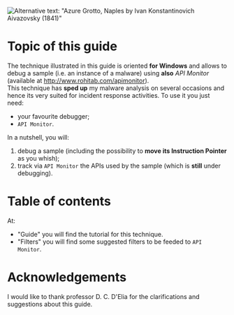 ![Alternative text: "Azure Grotto, Naples by Ivan Konstantinovich Aivazovsky (1841)"](https://upload.wikimedia.org/wikipedia/commons/thumb/c/c7/%D0%9B%D0%B0%D0%B7%D0%BE%D1%80%D0%B5%D0%B2%D1%8B%D0%B9_%D0%B3%D1%80%D0%BE%D1%82._%D0%9D%D0%B5%D0%B0%D0%BF%D0%BE%D0%BB%D1%8C.jpg/640px-%D0%9B%D0%B0%D0%B7%D0%BE%D1%80%D0%B5%D0%B2%D1%8B%D0%B9_%D0%B3%D1%80%D0%BE%D1%82._%D0%9D%D0%B5%D0%B0%D0%BF%D0%BE%D0%BB%D1%8C.jpg "Azure Grotto, Naples by Ivan Konstantinovich Aivazovsky (1841)")

# Topic of this guide
The technique illustrated in this guide is oriented **for Windows** and allows to debug a sample (i.e. an instance of a malware) using **also** _API Monitor_ (available at <http://www.rohitab.com/apimonitor>).  
This technique has **sped up** my malware analysis on several occasions and hence its very suited for incident response activities. To use it you just need:
- your favourite debugger;
- `API Monitor`.

In a nutshell, you will:
1. debug a sample (including the possibility to **move its Instruction Pointer** as you whish);
2. track via `API Monitor` the APIs used by the sample (which is **still** under debugging).

# Table of contents
At:
- "Guide" you will find the tutorial for this technique.
- "Filters" you will find some suggested filters to be feeded to `API Monitor`.

# Acknowledgements
I would like to thank professor D. C. D'Elia for the clarifications and suggestions about this guide.
